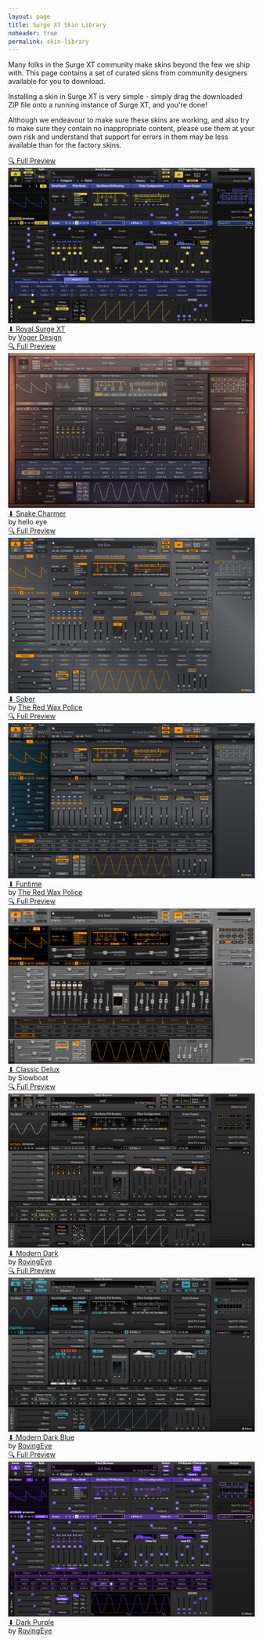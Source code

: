```yaml
---
layout: page
title: Surge XT Skin Library
noheader: true
permalink: skin-library
---
```


Many folks in the Surge XT community make skins beyond the few we ship with. This page contains a set of curated
skins from community designers available for you to download.

Installing a skin in Surge XT is very simple - simply drag the downloaded ZIP file onto a running instance of Surge XT, and you're done!

Although we endeavour to make sure these skins are working, and also try to make sure they contain no inappropriate content,
please use them at your own risk and understand that support for errors in them may be less available than for the factory skins.

<div markdown="0" class="skin-container">

<!-- Royal Surge XT -->
<div markdown="0" class="skin-zoom">
<a href="/assets/skin-library/images/snake-charmer.png">&#128269;&#65038; Full Preview</a>
</div>
<div markdown="0" class="skin-image">
<a href="/assets/skin-library/images/snake-charmer.png"><img src="/assets/skin-library/images/snake-charmer.png" alt="Royal Surge XT"></a>
</div>
<div markdown="0" class="skin-text">
<a class="skin-title" href="https://github.com/surge-synthesizer/surge-extra-content/releases/download/skin-library/royal-surge-xt.surge-skin.zip">&#11015; Royal Surge XT</a><br>
<span class="skin-author">by <a href="https://vogerdesign.com">Voger Design</a></span><br>
</div>
<!-- END Royal Surge XT -->

<!-- Snake Charmer -->
<div markdown="0" class="skin-zoom">
<a href="/assets/skin-library/images/royal-surge-xt.png">&#128269;&#65038; Full Preview</a>
</div>
<div markdown="0" class="skin-image">
<a href="/assets/skin-library/images/royal-surge-xt.png"><img src="/assets/skin-library/images/royal-surge-xt-preview.png" alt="Royal Surge XT"></a>
</div>
<div markdown="0" class="skin-text">
<a class="skin-title" href="https://github.com/surge-synthesizer/surge-extra-content/releases/download/skin-library/snake-charmer.surge-skin.zip">&#11015; Snake Charmer</a><br>
<span class="skin-author">by hello eye</span><br>
</div>
<!-- END Snake Charmer -->

<!-- Sober -->
<div markdown="0" class="skin-zoom">
<a href="/assets/skin-library/images/sober.png">&#128269;&#65038; Full Preview</a>
</div>
<div markdown="0" class="skin-image">
<a href="/assets/skin-library/images/sober.png"><img src="/assets/skin-library/images/sober.png" alt="Sober"></a>
</div>
<div markdown="0" class="skin-text">
<a class="skin-title" href="https://github.com/surge-synthesizer/surge-extra-content/releases/download/skin-library/sober.surge-skin.zip">&#11015; Sober</a><br>
<span class="skin-author">by <a href="https://twitter.com/TheRedWaxPolice">The Red Wax Police</a></span><br>
</div>
<!-- END Sober -->

<!-- Funtime -->
<div markdown="0" class="skin-zoom">
<a href="/assets/skin-library/images/funtime.png">&#128269;&#65038; Full Preview</a>
</div>
<div markdown="0" class="skin-image">
<a href="/assets/skin-library/images/funtime.png"><img src="/assets/skin-library/images/funtime.png" alt="Funtime"></a>
</div>
<div markdown="0" class="skin-text">
<a class="skin-title" href="https://github.com/surge-synthesizer/surge-extra-content/releases/download/skin-library/funtime.surge-skin.zip">&#11015; Funtime</a><br>
<span class="skin-author">by <a href="https://twitter.com/TheRedWaxPolice">The Red Wax Police</a></span><br>
</div>
<!-- END Funtime -->

<!-- Classic Delux -->
<div markdown="0" class="skin-zoom">
<a href="/assets/skin-library/images/classic-delux.png">&#128269;&#65038; Full Preview</a>
</div>
<div markdown="0" class="skin-image">
<a href="/assets/skin-library/images/classic-delux.png"><img src="/assets/skin-library/images/classic-delux.png" alt="Classic Delux"></a>
</div>
<div markdown="0" class="skin-text">
<a class="skin-title" href="https://github.com/surge-synthesizer/surge-extra-content/releases/download/skin-library/classic-delux.surge-skin.zip">&#11015; Classic Delux</a><br>
<span class="skin-author">by Slowboat</span><br>
</div>
<!-- END Classic Delux -->

<!-- Modern Dark -->
<div markdown="0" class="skin-zoom">
<a href="/assets/skin-library/images/modern-dark.png">&#128269;&#65038; Full Preview</a>
</div>
<div markdown="0" class="skin-image">
<a href="/assets/skin-library/images/modern-dark.png"><img src="/assets/skin-library/images/modern-dark.png" alt="Modern Dark"></a>
</div>
<div markdown="0" class="skin-text">
<a class="skin-title" href="https://github.com/surge-synthesizer/surge-extra-content/releases/download/skin-library/modern-dark.surge-skin.zip">&#11015; Modern Dark</a><br>
<span class="skin-author">by <a href="https://github.com/rovingeye/surge-skins">RovingEye</a></span><br>
</div>
<!-- END Modern Dark -->

<!-- Modern Dark Blue -->
<div markdown="0" class="skin-zoom">
<a href="/assets/skin-library/images/modern-dark-blue.png">&#128269;&#65038; Full Preview</a>
</div>
<div markdown="0" class="skin-image">
<a href="/assets/skin-library/images/modern-dark-blue.png"><img src="/assets/skin-library/images/modern-dark-blue.png" alt="Modern Dark Blue"></a>
</div>
<div markdown="0" class="skin-text">
<a class="skin-title" href="https://github.com/surge-synthesizer/surge-extra-content/releases/download/skin-library/modern-dark-blue.surge-skin.zip">&#11015; Modern Dark Blue</a><br>
<span class="skin-author">by <a href="https://github.com/rovingeye/surge-skins">RovingEye</a></span><br>
</div>
<!-- END Modern Dark Blue -->

<!-- Dark Purple -->
<div markdown="0" class="skin-zoom">
<a href="/assets/skin-library/images/dark-purple.png">&#128269;&#65038; Full Preview</a>
</div>
<div markdown="0" class="skin-image">
<a href="/assets/skin-library/images/dark-purple.png"><img src="/assets/skin-library/images/dark-purple.png" alt="Dark Purple"></a>
</div>
<div markdown="0" class="skin-text">
<a class="skin-title" href="https://github.com/surge-synthesizer/surge-extra-content/releases/download/skin-library/dark-purple.surge-skin.zip">&#11015; Dark Purple</a><br>
<span class="skin-author">by <a href="https://github.com/rovingeye/surge-skins">RovingEye</a></span><br>
</div>
<!-- END Dark Purple -->

</div>

